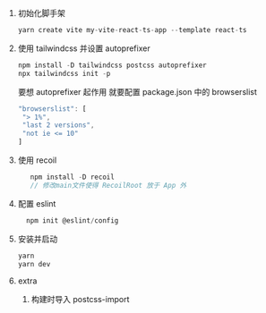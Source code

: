 1. 初始化脚手架
   ```ts
   yarn create vite my-vite-react-ts-app --template react-ts
   ```
2. 使用 tailwindcss 并设置 autoprefixer

   ```ts
   npm install -D tailwindcss postcss autoprefixer
   npx tailwindcss init -p
   ```

   要想 autoprefixer 起作用 就要配置 package.json 中的 browserslist

   ```ts
   "browserslist": [
    "> 1%",
    "last 2 versions",
    "not ie <= 10"
   ]
   ```

3. 使用 recoil

   ```ts
      npm install -D recoil
      // 修改main文件使得 RecoilRoot 放于 App 外
   ```

4. 配置 eslint

   ```ts
     npm init @eslint/config
   ```

4. 安装并启动

   ```ts
   yarn
   yarn dev
   ```

5. extra
   1. 构建时导入 postcss-import
